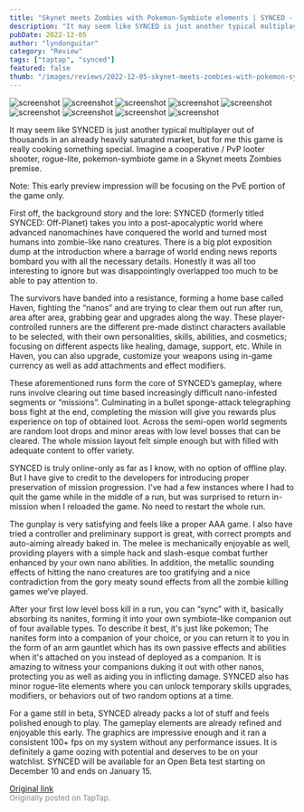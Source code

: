 ```yaml
---
title: "Skynet meets Zombies with Pokemon-Symbiote elements | SYNCED - Early Preview Impressions"
description: "It may seem like SYNCED is just another typical multiplayer out of thousands in an already heavily saturated market, but for me this game is really cooking something special. Imagine a cooperative / PvP looter shooter, rogue-lite, pokemon-symbiote game in a Skynet meets Zombies premise."
pubDate: 2022-12-05
author: "lyndonguitar"
category: "Review"
tags: ["taptap", "synced"]
featured: false
thumb: "/images/reviews/2022-12-05-skynet-meets-zombies-with-pokemon-symbiote-elements--synced---early-preview-impressions-0.avif"
---
```


<div class="gallery">
  <img src="/images/reviews/2022-12-05-skynet-meets-zombies-with-pokemon-symbiote-elements--synced---early-preview-impressions-0.avif" alt="screenshot" />
  <img src="/images/reviews/2022-12-05-skynet-meets-zombies-with-pokemon-symbiote-elements--synced---early-preview-impressions-1.avif" alt="screenshot" />
  <img src="/images/reviews/2022-12-05-skynet-meets-zombies-with-pokemon-symbiote-elements--synced---early-preview-impressions-2.avif" alt="screenshot" />
  <img src="/images/reviews/2022-12-05-skynet-meets-zombies-with-pokemon-symbiote-elements--synced---early-preview-impressions-3.avif" alt="screenshot" />
  <img src="/images/reviews/2022-12-05-skynet-meets-zombies-with-pokemon-symbiote-elements--synced---early-preview-impressions-4.avif" alt="screenshot" />
  <img src="/images/reviews/2022-12-05-skynet-meets-zombies-with-pokemon-symbiote-elements--synced---early-preview-impressions-5.avif" alt="screenshot" />
  <img src="/images/reviews/2022-12-05-skynet-meets-zombies-with-pokemon-symbiote-elements--synced---early-preview-impressions-6.avif" alt="screenshot" />
  <img src="/images/reviews/2022-12-05-skynet-meets-zombies-with-pokemon-symbiote-elements--synced---early-preview-impressions-7.avif" alt="screenshot" />
  <img src="/images/reviews/2022-12-05-skynet-meets-zombies-with-pokemon-symbiote-elements--synced---early-preview-impressions-8.avif" alt="screenshot" />
</div>

It may seem like SYNCED is just another typical multiplayer out of thousands in an already heavily saturated market, but for me this game is really cooking something special. Imagine a cooperative / PvP looter shooter, rogue-lite, pokemon-symbiote game in a Skynet meets Zombies premise.

Note: This early preview impression will be focusing on the PvE portion of the game only.

First off, the background story and the lore: SYNCED (formerly titled SYNCED: Off-Planet) takes you into a post-apocalyptic world where advanced nanomachines have conquered the world and turned most humans into zombie-like nano creatures. There is a big plot exposition dump at the introduction where a barrage of world ending news reports bombard you with all the necessary details. Honestly it was all too interesting to ignore but was disappointingly overlapped too much to be able to pay attention to.

The survivors have banded into a resistance, forming a home base called Haven, fighting the “nanos” and are trying to clear them out run after run, area after area, grabbing gear and upgrades along the way. These player-controlled runners are the different pre-made distinct characters available to be selected, with their own personalities, skills, abilities, and cosmetics; focusing on different aspects like healing, damage, support, etc. While in Haven, you can also upgrade, customize your weapons using in-game currency as well as add attachments and effect modifiers.

These aforementioned runs form the core of SYNCED’s gameplay, where runs involve clearing out time based increasingly difficult nano-infested segments or “missions”. Culminating in a bullet sponge-attack telegraphing boss fight at the end, completing the mission will give you rewards plus experience on top of obtained loot. Across the semi-open world segments are random loot drops and minor areas with low level bosses that can be cleared. The whole mission layout felt simple enough but with filled with adequate content to offer variety.

SYNCED is truly online-only as far as I know, with no option of offline play. But I have give to credit to the developers for introducing proper preservation of mission progression. I’ve had a few instances where I had to quit the game while in the middle of a run, but was surprised to return in-mission when I reloaded the game. No need to restart the whole run.

The gunplay is very satisfying and feels like a proper AAA game. I also have tried a controller and preliminary support is great, with correct prompts and auto-aiming already baked in. The melee is mechanically enjoyable as well, providing players with a simple hack and slash-esque combat further enhanced by your own nano abilities. In addition, the metallic sounding effects of hitting the nano creatures are too gratifying and a nice contradiction from the gory meaty sound effects from all the zombie killing games we’ve played.

After your first low level boss kill in a run, you can “sync” with it, basically absorbing its nanites, forming it into your own symbiote-like companion out of four available types. To describe it best, it's just like pokemon; The nanites form into a companion of your choice, or you can return it to you in the form of an arm gauntlet which has its own passive effects and abilities when it's attached on you instead of deployed as a companion. It is amazing to witness your companions duking it out with other nanos, protecting you as well as aiding you in inflicting damage. SYNCED also has minor rogue-lite elements where you can unlock temporary skills upgrades, modifiers, or behaviors out of two random options at a time.

For a game still in beta, SYNCED already packs a lot of stuff and feels polished enough to play. The gameplay elements are already refined and enjoyable this early. The graphics are impressive enough and it ran a consistent 100+ fps on my system without any performance issues. It is definitely a game oozing with potential and deserves to be on your watchlist. SYNCED will be available for an Open Beta test starting on December 10 and ends on January 15.

[Original link](https://www.taptap.io/post/3577580)<br><span style="font-size: 0.95em; color: #888;">Originally posted on TapTap.</span>
